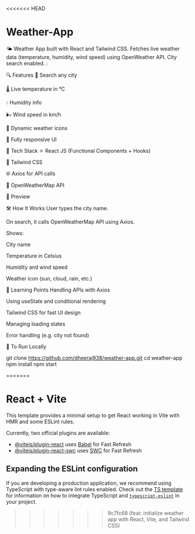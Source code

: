 <<<<<<< HEAD
# Weather-App
🌤️ Weather App built with React and Tailwind CSS. Fetches live weather data (temperature, humidity, wind speed) using OpenWeather API. City search enabled.
:


🔍 Features
🔎 Search any city

🌡️ Live temperature in °C

💧 Humidity info

🌬️ Wind speed in km/h

🌄 Dynamic weather icons

📱 Fully responsive UI

🚀 Tech Stack
⚛️ React JS (Functional Components + Hooks)

🎨 Tailwind CSS

🌐 Axios for API calls

📡 OpenWeatherMap API

📸 Preview

🛠️ How It Works
User types the city name.

On search, it calls OpenWeatherMap API using Axios.

Shows:

City name

Temperature in Celsius

Humidity and wind speed

Weather icon (sun, cloud, rain, etc.)

🧠 Learning Points
Handling APIs with Axios

Using useState and conditional rendering

Tailwind CSS for fast UI design

Managing loading states

Error handling (e.g. city not found)

🧪 To Run Locally

git clone https://github.com/dheeraj938/weather-app.git
cd weather-app
npm install
npm start


=======
# React + Vite

This template provides a minimal setup to get React working in Vite with HMR and some ESLint rules.

Currently, two official plugins are available:

- [@vitejs/plugin-react](https://github.com/vitejs/vite-plugin-react/blob/main/packages/plugin-react) uses [Babel](https://babeljs.io/) for Fast Refresh
- [@vitejs/plugin-react-swc](https://github.com/vitejs/vite-plugin-react/blob/main/packages/plugin-react-swc) uses [SWC](https://swc.rs/) for Fast Refresh

## Expanding the ESLint configuration

If you are developing a production application, we recommend using TypeScript with type-aware lint rules enabled. Check out the [TS template](https://github.com/vitejs/vite/tree/main/packages/create-vite/template-react-ts) for information on how to integrate TypeScript and [`typescript-eslint`](https://typescript-eslint.io) in your project.
>>>>>>> 9c7fc68 (feat: initialize weather app with React, Vite, and Tailwind CSS)
